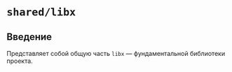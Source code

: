 # `shared/libx`

## Введение

Представляет собой общую часть `libx` — фундаментальной библиотеки проекта.
